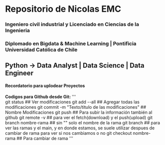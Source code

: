 # Repositorio de Nicolas EMC
### **Ingeniero civil industrial y Licenciado en Ciencias de la Ingenieria**
### **Diplomado en Bigdata & Machine Learning | Pontificia Universidad Católica de Chile**
## Python -> Data Analyst | Data Science | Data Engineer




#### Recordatorio para uplodear Proyectos
 
**Codigos para Github desde Git:**
'''       
git status  ## Ver modificaciones
git add --all  ## Agregar todas las modificaciones
git commit -m "Texto/titulo de las modificaciones"   ## Nombre Modificaciones
git push   ## Para subir la información también al github
git remote -v   ## para ver el fetch(download) y el push(upload)
git branch nombre-rama   ## sin "" solo el nombre de la rama
git branch   ## para ver las ramas y el main, y en donde estamos, se suele utilizar despues de cambiar de rama para ver si nos cambiamos o no
git checkout nombre-rama   ## Para cambiar de rama 
'''



